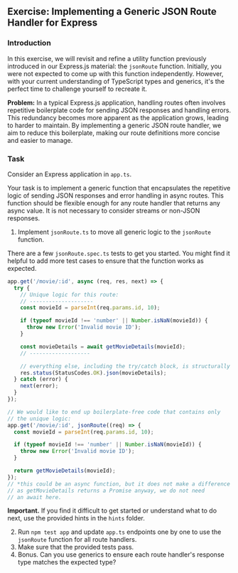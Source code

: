 ## Exercise: Implementing a Generic JSON Route Handler for Express

### Introduction

In this exercise, we will revisit and refine a utility function previously introduced in our Express.js material: the `jsonRoute` function. Initially, you were not expected to come up with this function independently. However, with your current understanding of TypeScript types and generics, it's the perfect time to challenge yourself to recreate it.

**Problem:** In a typical Express.js application, handling routes often involves repetitive boilerplate code for sending JSON responses and handling errors. This redundancy becomes more apparent as the application grows, leading to harder to maintain. By implementing a generic JSON route handler, we aim to reduce this boilerplate, making our route definitions more concise and easier to manage.

### Task

Consider an Express application in `app.ts`.

Your task is to implement a generic function that encapsulates the repetitive logic of sending JSON responses and error handling in async routes. This function should be flexible enough for any route handler that returns any async value. It is not necessary to consider streams or non-JSON responses.

1. Implement `jsonRoute.ts` to move all generic logic to the `jsonRoute` function.

There are a few `jsonRoute.spec.ts` tests to get you started. You might find it helpful to add more test cases to ensure that the function works as expected.

```ts
app.get('/movie/:id', async (req, res, next) => {
  try {
    // Unique logic for this route:
    // --------------------
    const movieId = parseInt(req.params.id, 10);

    if (typeof movieId !== 'number' || Number.isNaN(movieId)) {
      throw new Error('Invalid movie ID');
    }

    const movieDetails = await getMovieDetails(movieId);
    // -------------------

    // everything else, including the try/catch block, is structurally the same
    res.status(StatusCodes.OK).json(movieDetails);
  } catch (error) {
    next(error);
  }
});

// We would like to end up boilerplate-free code that contains only
// the unique logic:
app.get('/movie/:id', jsonRoute((req) => {
  const movieId = parseInt(req.params.id, 10);

  if (typeof movieId !== 'number' || Number.isNaN(movieId)) {
    throw new Error('Invalid movie ID');
  }

  return getMovieDetails(movieId);
});
// *this could be an async function, but it does not make a difference
// as getMovieDetails returns a Promise anyway, we do not need
// an await here.
```

**Important.** If you find it difficult to get started or understand what to do next, use the provided hints in the `hints` folder.

2. Run `npm test app` and update `app.ts` endpoints one by one to use the `jsonRoute` function for all route handlers.
3. Make sure that the provided tests pass.
4. Bonus. Can you use generics to ensure each route handler's response type matches the expected type?
